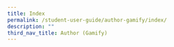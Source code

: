 ```yaml
---
title: Index
permalink: /student-user-guide/author-gamify/index/
description: ""
third_nav_title: Author (Gamify)
---
```

